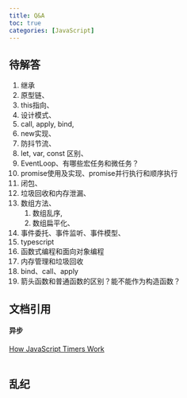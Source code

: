 ```yaml
---
title: Q&A
toc: true
categories: [JavaScript]
---
```

<a name="J1Icj"></a>
## 待解答


1. 继承
1. 原型链、
1. this指向、
1. 设计模式、
1. call, apply, bind,
1. new实现、
1. 防抖节流、
1. let, var, const 区别、
1. EventLoop、有哪些宏任务和微任务？
1. promise使用及实现、promise并行执行和顺序执行
1. 闭包、
1. 垃圾回收和内存泄漏、
1. 数组方法、
   1. 数组乱序,
   1. 数组扁平化、
14. 事件委托、事件监听、事件模型、
14. typescript
14. 函数式编程和面向对象编程
14. 内存管理和垃圾回收
14. bind、call、apply
14. 箭头函数和普通函数的区别？能不能作为构造函数？



<a name="q4p3F"></a>
## 文档引用


<a name="yLwZZ"></a>
#### 异步
[How JavaScript Timers Work](https://johnresig.com/blog/how-javascript-timers-work/)<br />
<br />

<a name="V8ysH"></a>
## 乱纪

<br />

